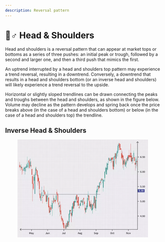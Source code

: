 ```yaml
---
description: Reversal pattern
---
```


# 🙎♂ Head & Shoulders

Head and shoulders is a reversal pattern that can appear at market tops or bottoms as a series of three pushes: an initial peak or trough, followed by a second and larger one, and then a third push that mimics the first.

An uptrend interrupted by a head and shoulders top pattern may experience a trend reversal, resulting in a downtrend. Conversely, a downtrend that results in a head and shoulders bottom (or an inverse head and shoulders) will likely experience a trend reversal to the upside.

Horizontal or slightly sloped trendlines can be drawn connecting the peaks and troughs between the head and shoulders, as shown in the figure below. Volume may decline as the pattern develops and spring back once the price breaks above (in the case of a head and shoulders bottom) or below (in the case of a head and shoulders top) the trendline.

## Inverse Head & Shoulders

<figure><img src="../../.gitbook/assets/image (18) (2).png" alt=""><figcaption></figcaption></figure>

